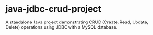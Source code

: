 # java-jdbc-crud-project
A standalone Java project demonstrating CRUD (Create, Read, Update, Delete) operations using JDBC with a MySQL database.

